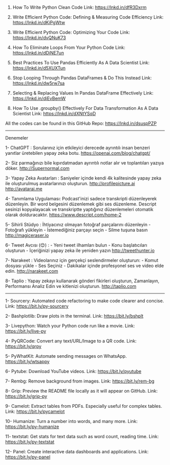 1. How To Write Python Clean Code
Link: https://lnkd.in/dfR3Dxrm

2. Write Efficient Python Code: Defining & Measuring Code Efficiency
Link: https://lnkd.in/dKiPgWtw

3. Write Efficient Python Code: Optimizing Your Code
Link: https://lnkd.in/dvQNuK73

4. How To Eliminate Loops From Your Python Code
Link: https://lnkd.in/dDiNE7un

5. Best Practices To Use Pandas Efficiently As A Data Scientist
Link: https://lnkd.in/d5XUXTun

6. Stop Looping Through Pandas DataFrames & Do This Instead
Link: https://lnkd.in/dw5rw7sa

7. Selecting & Replacing Values In Pandas DataFrame Effectively
Link: https://lnkd.in/diEvBemW

8. How To Use .groupby() Effectively For Data Transformation As A Data Scientist 
Link: https://lnkd.in/dXNtYSqD

All the codes can be found in this GitHub Repo:
https://lnkd.in/dsuspPZP


******************
Denemeler

1- ChatGPT : Sorularınız için etkileyici derecede ayrıntılı insan benzeri yanıtlar üretebilen yapay zeka botu.
https://openai.com/blog/chatgpt/

2- Siz parmağınızı bile kıpırdatmadan ayrıntılı notlar alır ve toplantıları yazıya döker. 
http://Supernormal.com

3- Yapay Zeka Avatarları : Saniyeler içinde kendi 4k kalitesinde yapay zeka ile oluşturulmuş avatarlarınızı oluşturun.
http://profilepicture.ai
http://avatarai.me 

4- Tanımlama Uygulaması: Podcast'inizi sadece transkripti düzenleyerek düzenleyin. Bir word belgesini düzenlemek gibi ses düzenleme.
Descript sesinizi kopyalayacak ve transkriptte yaptığınız düzenlemeleri otomatik olarak dolduracaktır.
https://www.descript.com/home-2

5- Sihirli Stüdyo : İhtiyacınız olmayan fotoğraf parçalarını düzenleyin - Fotoğrafı yükleyin - İstemediğiniz parçayı seçin - Silme tuşuna basın
http://magiceraser.io

6- Tweet Avcısı (😊) : - Yeni tweet ilhamları bulun - Konu başlatıcıları oluşturun - İçeriğinizi yapay zeka ile yeniden yazın 
http://tweethunter.io

7- Narakeet : Videolarınız için gerçekçi seslendirmeler oluşturun: - Komut dosyası yükle - Ses Seçiniz - Dakikalar içinde profesyonel ses ve video elde edin.
http://narakeet.com

8- Taplio : Yapay zekayı kullanarak gönderi fikirleri oluşturun, Zamanlayın, Performansı Analiz Edin ve kitlenizi oluşturun.
http://taplio.com

******************

1- Sourcery: Automated code refactoring to make code clearer and concise.
Link: https://bit.ly/py-sourcery

2- Bashplotlib: Draw plots in the terminal.
Link: https://bit.ly/bshplt

3- Livepython: Watch your Python code run like a movie.
Link: https://bit.ly/live-py

4- PyQRCode: Convert any text/URL/Image to a QR code.
Link: https://bit.ly/qrpy

5- PyWhatKit: Automate sending messages on WhatsApp.
https://bit.ly/wtsappy

6- Pytube: Download YouTube videos.
Link: https://bit.ly/pyutube

7- Rembg: Remove background from images.
Link: https://bit.ly/rem-bg

8- Grip: Preview the README file locally as it will appear on GitHub.
Link: https://bit.ly/grip-py

9- Camelot: Extract tables from PDFs. Especially useful for complex tables.
Link: https://bit.ly/pycamelot

10- Humanize: Turn a number into words, and many more.
Link: https://bit.ly/py-humanize

11- textstat: Get stats for text data such as word count, reading time.
Link: https://bit.ly/py-textstat

12- Panel: Create interactive data dashboards and applications.
Link: https://bit.ly/py-panel

